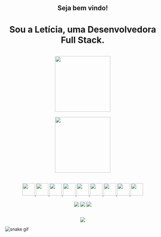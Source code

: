 
<div align="center">
<h2> Seja bem vindo!</h2>
  <h1>Sou a Letícia, uma Desenvolvedora Full Stack.</h1>
</div>
</br>
<div align="center">
  <div align="center">
  <a href="https://github.com/leticiaoj">
    <img height="180em" src="https://github-readme-stats.vercel.app/api?username=leticiaoj&show_icons=true&theme=dark&include_all_commits=true&count_private=true"/>
    </div>
</br>
  <div align="center">
    <img height="180em" src="https://github-readme-stats.vercel.app/api/top-langs/?username=leticiaoj&layout=compact&langs_count=7&theme=dark"/>
</div>
</div>
</br>
 <div align="center">
<div style="display: inline_block"><br>
  <img src="https://cdn.jsdelivr.net/gh/devicons/devicon/icons/java/java-original.svg" width="40" height="40"/> 
  <img src="https://cdn.jsdelivr.net/gh/devicons/devicon/icons/mysql/mysql-original.svg" width="40" height="40"/>   
  <img src="https://cdn.jsdelivr.net/gh/devicons/devicon/icons/html5/html5-original.svg" width="40" height="40"/> 
  <img src="https://cdn.jsdelivr.net/gh/devicons/devicon/icons/css3/css3-original.svg" width="40" height="40"/> 
  <img src="https://cdn.jsdelivr.net/gh/devicons/devicon/icons/javascript/javascript-original.svg" width="40" height="40"/>
  <img src="https://cdn.jsdelivr.net/gh/devicons/devicon/icons/react/react-original.svg" width="40" height="40"/> 
  <img src="https://cdn.jsdelivr.net/gh/devicons/devicon/icons/spring/spring-original.svg" width="40" height="40"/> 
  <img src="https://cdn.jsdelivr.net/gh/devicons/devicon/icons/materialui/materialui-original.svg" width="40" height="40"/> 
  <img src="https://cdn.jsdelivr.net/gh/devicons/devicon/icons/docker/docker-original.svg" width="40" height="40"/>
</div>
 </div>
</br>

 <div align="center">
  <a href="https://www.youtube.com/watch?v=bbxvICmrqOY" target="_blank"><img src="https://img.shields.io/badge/Apresentação Pessoal-FF0000?style=for-the-badge&logo=youtube&logoColor=white" target="_blank"></a>
  <a href = "mailto:leticia.oliveira201489@gmail.com"><img src="https://img.shields.io/badge/-Gmail-%23333?style=for-the-badge&logo=gmail&logoColor=white" target="_blank"></a>
  <a href="https://www.linkedin.com/in/leticiaj/" target="_blank"><img src="https://img.shields.io/badge/-LinkedIn-%230077B5?style=for-the-badge&logo=linkedin&logoColor=white" target="_blank"></a> 
</div>
</br>
<p align="center">   <img alingn="center" src="https://profile-counter.glitch.me/leticiaoj/count.svg" /></p>


![snake gif](https://github.com/leticiaoj/leticiaoj/blob/output/github-contribution-grid-snake.svg)

